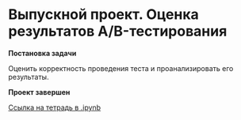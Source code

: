 # Выпускной проект. Оценка результатов А/B-тестирования

<b>Постановка задачи</b>

Оценить корректность проведения теста и проанализировать его результаты.

<b>Проект завершен</b>

[Ссылка на тетрадь в .ipynb](https://github.com/Dmitriykuprienko/Portfolio/blob/main/Выпускной%20проект.%20Оценка%20результатов%20А-B%20тестирования/дипломный%20проект%20АB%20тестирование.ipynb)
